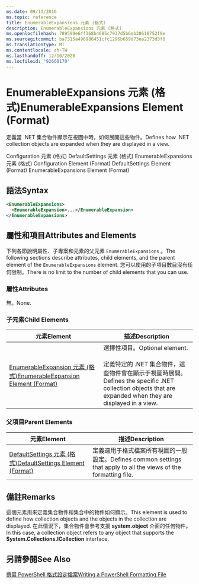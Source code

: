 ```yaml
---
ms.date: 09/13/2016
ms.topic: reference
title: EnumerableExpansions 元素 (格式)
description: EnumerableExpansions 元素 (格式)
ms.openlocfilehash: 789599e6ff368b4685c7937d5b6eb38618752f9e
ms.sourcegitcommit: ba7315a496986451cfc1296b659d73ea2373d3f0
ms.translationtype: MT
ms.contentlocale: zh-TW
ms.lasthandoff: 12/10/2020
ms.locfileid: "92660170"
---
```

# <a name="enumerableexpansions-element-format"></a><span data-ttu-id="97f1b-103">EnumerableExpansions 元素 (格式)</span><span class="sxs-lookup"><span data-stu-id="97f1b-103">EnumerableExpansions Element (Format)</span></span>

<span data-ttu-id="97f1b-104">定義當 .NET 集合物件顯示在視圖中時，如何展開這些物件。</span><span class="sxs-lookup"><span data-stu-id="97f1b-104">Defines how .NET collection objects are expanded when they are displayed in a view.</span></span>

<span data-ttu-id="97f1b-105">Configuration 元素 (格式) DefaultSettings 元素 (格式) EnumerableExpansions 元素 (格式) </span><span class="sxs-lookup"><span data-stu-id="97f1b-105">Configuration Element (Format) DefaultSettings Element (Format) EnumerableExpansions Element (Format)</span></span>

## <a name="syntax"></a><span data-ttu-id="97f1b-106">語法</span><span class="sxs-lookup"><span data-stu-id="97f1b-106">Syntax</span></span>

```xml
<EnumerableExpansions>
  <EnumerableExpansion>...</EnumerableExpansion>
</EnumerableExpansions>
```

## <a name="attributes-and-elements"></a><span data-ttu-id="97f1b-107">屬性和項目</span><span class="sxs-lookup"><span data-stu-id="97f1b-107">Attributes and Elements</span></span>

<span data-ttu-id="97f1b-108">下列各節說明屬性、子專案和元素的父元素 `EnumerableExpansions` 。</span><span class="sxs-lookup"><span data-stu-id="97f1b-108">The following sections describe attributes, child elements, and the parent element of the `EnumerableExpansions` element.</span></span> <span data-ttu-id="97f1b-109">您可以使用的子項目數目沒有任何限制。</span><span class="sxs-lookup"><span data-stu-id="97f1b-109">There is no limit to the number of child elements that you can use.</span></span>

### <a name="attributes"></a><span data-ttu-id="97f1b-110">屬性</span><span class="sxs-lookup"><span data-stu-id="97f1b-110">Attributes</span></span>

<span data-ttu-id="97f1b-111">無。</span><span class="sxs-lookup"><span data-stu-id="97f1b-111">None.</span></span>

### <a name="child-elements"></a><span data-ttu-id="97f1b-112">子元素</span><span class="sxs-lookup"><span data-stu-id="97f1b-112">Child Elements</span></span>

|<span data-ttu-id="97f1b-113">元素</span><span class="sxs-lookup"><span data-stu-id="97f1b-113">Element</span></span>|<span data-ttu-id="97f1b-114">描述</span><span class="sxs-lookup"><span data-stu-id="97f1b-114">Description</span></span>|
|-------------|-----------------|
|[<span data-ttu-id="97f1b-115">EnumerableExpansion 元素 (格式)</span><span class="sxs-lookup"><span data-stu-id="97f1b-115">EnumerableExpansion Element (Format)</span></span>](./enumerableexpansion-element-format.md)|<span data-ttu-id="97f1b-116">選擇性項目。</span><span class="sxs-lookup"><span data-stu-id="97f1b-116">Optional element.</span></span><br /><br /> <span data-ttu-id="97f1b-117">定義特定的 .NET 集合物件，這些物件會在顯示于視圖時展開。</span><span class="sxs-lookup"><span data-stu-id="97f1b-117">Defines the specific .NET collection objects that are expanded when they are displayed in a view.</span></span>|

### <a name="parent-elements"></a><span data-ttu-id="97f1b-118">父項目</span><span class="sxs-lookup"><span data-stu-id="97f1b-118">Parent Elements</span></span>

|<span data-ttu-id="97f1b-119">元素</span><span class="sxs-lookup"><span data-stu-id="97f1b-119">Element</span></span>|<span data-ttu-id="97f1b-120">描述</span><span class="sxs-lookup"><span data-stu-id="97f1b-120">Description</span></span>|
|-------------|-----------------|
|[<span data-ttu-id="97f1b-121">DefaultSettings 元素 (格式)</span><span class="sxs-lookup"><span data-stu-id="97f1b-121">DefaultSettings Element (Format)</span></span>](./defaultsettings-element-format.md)|<span data-ttu-id="97f1b-122">定義適用于格式檔案所有視圖的一般設定。</span><span class="sxs-lookup"><span data-stu-id="97f1b-122">Defines common settings that apply to all the views of the formatting file.</span></span>|

## <a name="remarks"></a><span data-ttu-id="97f1b-123">備註</span><span class="sxs-lookup"><span data-stu-id="97f1b-123">Remarks</span></span>

<span data-ttu-id="97f1b-124">這個元素用來定義集合物件和集合中的物件如何顯示。</span><span class="sxs-lookup"><span data-stu-id="97f1b-124">This element is used to define how collection objects and the objects in the collection are displayed.</span></span> <span data-ttu-id="97f1b-125">在此情況下，集合物件會參考支援  **system.object** 介面的任何物件。</span><span class="sxs-lookup"><span data-stu-id="97f1b-125">In this case, a collection object refers to any object that supports the  **System.Collections.ICollection** interface.</span></span>

## <a name="see-also"></a><span data-ttu-id="97f1b-126">另請參閱</span><span class="sxs-lookup"><span data-stu-id="97f1b-126">See Also</span></span>

[<span data-ttu-id="97f1b-127">撰寫 PowerShell 格式設定檔案</span><span class="sxs-lookup"><span data-stu-id="97f1b-127">Writing a PowerShell Formatting File</span></span>](./writing-a-powershell-formatting-file.md)
